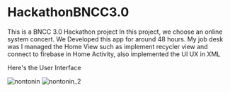 # HackathonBNCC3.0

This is a BNCC 3.0 Hackathon project In this project, we choose an online system concert. We Developed this app for around 48 hours. My job desk was I managed the Home View such as implement recycler view and connect to firebase in Home Activity, also implemented the UI UX in XML

Here's the User Interface

![nontonin](https://user-images.githubusercontent.com/46671469/99882679-e2454e80-2c54-11eb-90ca-0c7a70ccba0e.PNG)
![nontonin_2](https://user-images.githubusercontent.com/46671469/99882681-e5403f00-2c54-11eb-8fe1-8caf306c31bd.PNG)

